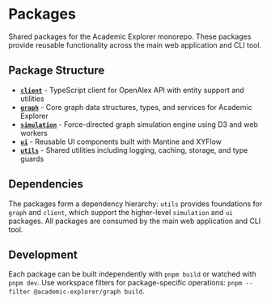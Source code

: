 # Packages

Shared packages for the Academic Explorer monorepo. These packages provide reusable functionality across the main web application and CLI tool.

## Package Structure

- **[`client`](client/README.md)** - TypeScript client for OpenAlex API with entity support and utilities
- **[`graph`](graph/README.md)** - Core graph data structures, types, and services for Academic Explorer
- **[`simulation`](simulation/README.md)** - Force-directed graph simulation engine using D3 and web workers
- **[`ui`](ui/README.md)** - Reusable UI components built with Mantine and XYFlow
- **[`utils`](utils/README.md)** - Shared utilities including logging, caching, storage, and type guards

## Dependencies

The packages form a dependency hierarchy: `utils` provides foundations for `graph` and `client`, which support the higher-level `simulation` and `ui` packages. All packages are consumed by the main web application and CLI tool.

## Development

Each package can be built independently with `pnpm build` or watched with `pnpm dev`. Use workspace filters for package-specific operations: `pnpm --filter @academic-explorer/graph build`.